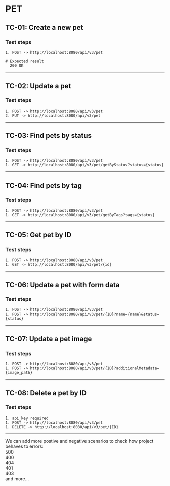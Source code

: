 # PET

## TC-01: Create a new pet
   
### Test steps
    1. POST -> http://localhost:8080/api/v3/pet  
    
    # Expected result
      200 OK
-------------------------------------------------------------
## TC-02: Update a pet

### Test steps
    1. POST -> http://localhost:8080/api/v3/pet  
    2. PUT -> http://localhost:8080/api/v3/pet
-------------------------------------------------------------
## TC-03: Find pets by status

### Test steps
    1. POST -> http://localhost:8080/api/v3/pet
    1. GET -> http://localhost:8080/api/v3/pet/getByStatus?status={status}  
-------------------------------------------------------------
## TC-04: Find pets by tag

### Test steps
    1. POST -> http://localhost:8080/api/v3/pet
    1. GET -> http://localhost:8080/api/v3/pet/getByTags?tags={status}  
-------------------------------------------------------------
## TC-05: Get pet by ID

### Test steps
    1. POST -> http://localhost:8080/api/v3/pet
    1. GET -> http://localhost:8080/api/v3/pet/{id}  
-------------------------------------------------------------
## TC-06: Update a pet with form data

### Test steps
    1. POST -> http://localhost:8080/api/v3/pet
    1. POST -> http://localhost:8080/api/v3/pet/{ID}?name={name}&status={status}  
-------------------------------------------------------------
## TC-07: Update a pet image
### Test steps
    1. POST -> http://localhost:8080/api/v3/pet
    1. POST -> http://localhost:8080/api/v3/pet/{ID}?additionalMetadata={image_path}  
-------------------------------------------------------------
## TC-08: Delete a pet by ID
### Test steps
    1. api_key required
    1. POST -> http://localhost:8080/api/v3/pet
    1. DELETE -> http://localhost:8080/api/v3/pet/{ID}  
-------------------------------------------------------------
We can add more postive and negative scenarios to check how project behaves to errors:  
500  
400  
404  
401  
403  
and more...
